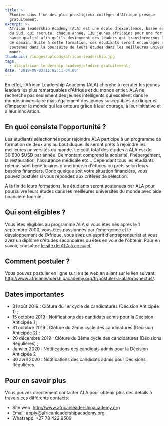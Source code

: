 ```yaml
---
title: >-
  Étudier dans l'un des plus prestigieux collèges d'Afrique presque
  gratuitement.
excerpt: >-
  African leadership Academy (ALA) est une école d’excellence, basée en Afrique
  du Sud, qui recrute, chaque année, 130 jeunes africains pour une formation de
  haute qualité afin qu’ils deviennent des leaders qui transformeront l’Afrique
  de demain. Suite à cette formation, ces étudiants seront encouragés et
  soutenus dans la poursuite de leurs études dans les meilleures universités du
  monde.
thumbnail: /images/uploads/african-leadership.jpg
tags:
  - ala;african leadership academy;etudier gratuitement;
date: '2019-08-03T11:02:11-04:00'
---
```

En effet, l'African Leadership Academy (ALA) cherche à recruter les jeunes leaders les plus remarquables d'Afrique et du monde entier. ALA ne recherche pas seulement des jeunes intelligents qui excellent dans le monde universitaire mais également des jeunes susceptibles de diriger et d’impacter le monde qui les entoure grâce à leur courage, à leur initiative et à leur innovation.

## En quoi consiste l'opportunité ?

Les étudiants sélectionnés pour rejoindre ALA participe à un programme de formation de deux ans au bout duquel ils seront prêts à rejoindre les meilleures universités du monde. Le coût total des études à ALA est de 30 900 $USD par année. Ce montant comprend la scolarité, l'hébergement, la restauration, l'assurance médicale etc… Cependant tous les étudiants retenus sont bénéficiaires d'une bourse d'études ou prêts selon leurs besoins financiers. Donc quelque soit votre situation financière, vous pouvez postuler si vous répondez aux critères de sélection.

À la fin de leurs formations, les étudiants seront soutenues par ALA pour poursuivre leurs études dans les meilleures universités du monde avec aide financière fournie.

## Qui sont éligibles ?

Vous êtes éligibles au programme ALA si vous êtes nés après le 1 septembre 2000, vous êtes passionnés par l’émergence et le développement de l’Afrique, vous avez un esprit d'entrepreneuriat et vous avez un diplôme d'études secondaires ou êtes en voie de l'obtenir. Pour en savoir, consultez <a href="http://www.africanleadershipacademy.org/fr/postuler-a-ala/criteres-dadmission/" target="_blank" rel="noreferrer nofollow">le site de ALA à ce sujet.</a>

## Comment postuler ?

Vous pouvez postuler en ligne sur le site web en allant sur le lien suivant: <a href="http://www.africanleadershipacademy.org/fr/postuler-a-ala/prospectus/" target="_blank" rel="noreferrer nofollow">http://www.africanleadershipacademy.org/fr/postuler-a-ala/prospectus/</a>.

## Dates importantes

* 31 août 2019 : Clôture du 1er cycle de candidatures (Décision Anticipée 1) ;
* 15 octobre 2019 : Notifications des candidats admis pour la Décision Anticipée 1 ;
* 31 octobre 2019 : Clôture du 2ème cycle des candidatures (Décision Anticipée 2) ;
* 20 décembre 2019 : Clôture du 3ème cycle des candidatures (Décisions Régulières) ;
* Janvier 2020 : Notifications des candidats admis pour la Décision Anticipée 2
* 30 avril 2020 : Notifications des candidats admis pour Décisions Régulières.

## Pour en savoir plus

Vous pouvez directement contacter ALA pour obtenir plus des détails à travers ces différents contacts:

* Site web: <a href="http://www.africanleadershipacademy.org" target="_blank" rel="noreferrer noopener">http://www.africanleadershipacademy.org</a>
* Email: <a href="mailto:apply@africanleadershipacademy.org" target="_top">apply@africanleadershipacademy.org</a>
* Whatsapp: +27 78 422 9509
